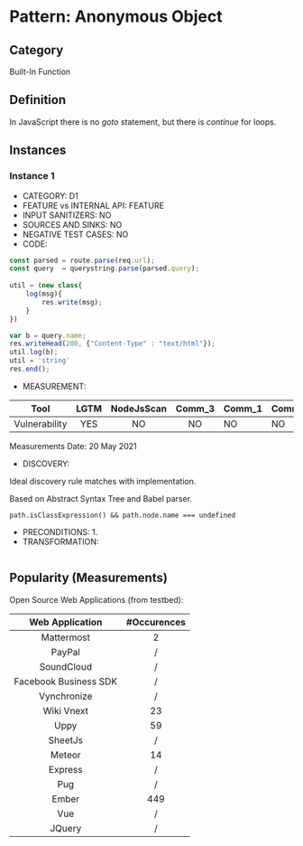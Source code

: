 # Pattern: Anonymous Object

## Category

Built-In Function

## Definition

In JavaScript there is no _goto_ statement, but there is _continue_ for loops.

## Instances

### Instance 1

- CATEGORY: D1
- FEATURE vs INTERNAL API: FEATURE
- INPUT SANITIZERS: NO
- SOURCES AND SINKS: NO
- NEGATIVE TEST CASES: NO
- CODE:

```javascript
const parsed = route.parse(req.url);
const query  = querystring.parse(parsed.query);
        
util = (new class{
	log(msg){
		res.write(msg);
	}
})

var b = query.name;
res.writeHead(200, {"Content-Type" : "text/html"});
util.log(b);
util = 'string'
res.end();
```

- MEASUREMENT:

|     Tool      | LGTM | NodeJsScan | Comm_3 | Comm_1 | Comm_2 | Vulnerable |
| :-----------: | :--: | :--------: | :------: | ------- | --------- | ---------- |
| Vulnerability | YES  |   NO       |    NO    |    NO   |   NO      | YES        |
Measurements Date: 20 May 2021

- DISCOVERY:



Ideal discovery rule matches with implementation.

Based on Abstract Syntax Tree and Babel parser.

```
path.isClassExpression() && path.node.name === undefined
```



- PRECONDITIONS:
   1.
- TRANSFORMATION:
```javascript
```
## Popularity (Measurements)

Open Source Web Applications (from testbed):

|    Web Application    | #Occurences |
| :-------------------: | :---------: |
|      Mattermost       |      2      |
|        PayPal         |      /      |
|      SoundCloud       |      /      |
| Facebook Business SDK |      /      |
|      Vynchronize      |      /      |
|      Wiki Vnext       |     23      |
|         Uppy          |     59      |
|        SheetJs        |      /      |
|        Meteor         |     14      |
|        Express        |      /      |
|          Pug          |      /      |
|         Ember         |     449     |
|          Vue          |      /      |
|        JQuery         |      /      |

